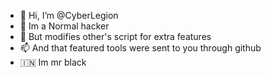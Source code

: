 - 👋 Hi, I’m @CyberLegion
- 👀 Im a Normal hacker
- 💞️ But modifies other's script for extra features
- 📫 And that featured tools were sent to you through github
- 🇮🇳 Im mr black
